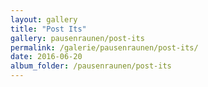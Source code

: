 ```yaml
---
layout: gallery
title: "Post Its"
gallery: pausenraunen/post-its
permalink: /galerie/pausenraunen/post-its/
date: 2016-06-20
album_folder: /pausenraunen/post-its
---
```

